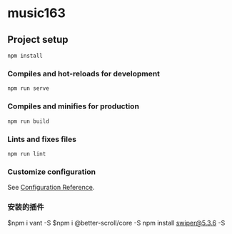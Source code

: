 # music163

## Project setup
```
npm install
```

### Compiles and hot-reloads for development
```
npm run serve
```

### Compiles and minifies for production
```
npm run build
```

### Lints and fixes files
```
npm run lint
```

### Customize configuration
See [Configuration Reference](https://cli.vuejs.org/config/).



###  安装的插件

$npm i vant -S
$npm i @better-scroll/core -S
npm install swiper@5.3.6 -S
